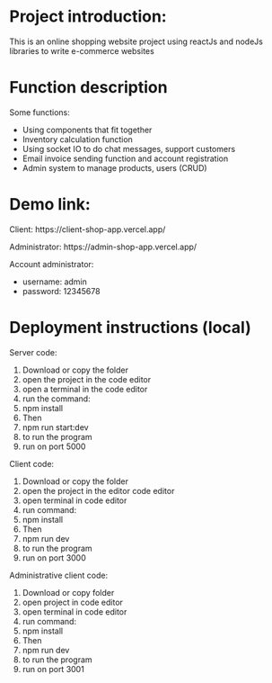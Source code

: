 <h1>Project introduction:</h1>
<p>This is an online shopping website project using reactJs and nodeJs libraries to write e-commerce websites</p>
<h1>Function description</h1>
<p>Some functions:</p>
<ul>
<li> Using components that fit together</il>
<li> Inventory calculation function</il>
<li> Using socket IO to do chat messages, support customers</il>
<li> Email invoice sending function and account registration</il>
<li> Admin system to manage products, users (CRUD)</il>
</ul>
<h1>Demo link: </h1>
<p>Client: https://client-shop-app.vercel.app/</p>
<p>Administrator: https://admin-shop-app.vercel.app/</p>
<p>Account administrator: </p>
<ul>
<li>username: admin </li>
<li>password: 12345678 </li>
</ul>
<h1>Deployment instructions (local)</h1>

<p>Server code: </p>
<ol>
<li>Download or copy the folder</li>
<li>open the project in the code editor </li>
<li>open a terminal in the code editor</li>
<li>run the command:</li>
<li>npm install</li>
<li>Then</li>
<li>npm run start:dev</li>
<li>to run the program</li>
<li>run on port 5000</li>
</ol>
<p>Client code: </p>
<ol>
<li>Download or copy the folder</li>
<li>open the project in the editor code editor </li>
<li>open terminal in code editor</li>
<li>run command:</li>
<li>npm install</li>
<li>Then</li>
<li>npm run dev</li>
<li>to run the program</li>
<li>run on port 3000</li>
</ol>
<p>Administrative client code:</p>
<ol>
<li>Download or copy folder</li>
<li>open project in code editor </li>
<li>open terminal in code editor</li>
<li>run command:</li>
<li>npm install</li>
<li>Then</li>
<li>npm run dev</li>
<li>to run the program</li>
<li>run on port 3001</li>
</ol>
